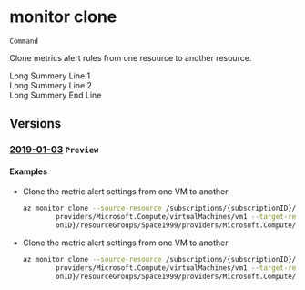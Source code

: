 # monitor clone
`Command`

Clone metrics alert rules from one resource to another resource.

Long Summery Line 1\
Long Summery Line 2\
Long Summery End Line

## Versions

### [2019-01-03](/docs/specs/Resources/mgmt-plane/L3N1YnNjcmlwdGlvbnMve30vcHJvdmlkZXJzL21pY3Jvc29mdC5lZGdlb3JkZXIvYWRkcmVzc2Vz/2019-03-01.xml) `Preview`

#### Examples

- Clone the metric alert settings from one VM to another

    ```bash
    az monitor clone --source-resource /subscriptions/{subscriptionID}/resourceGroups/Space1999/
            providers/Microsoft.Compute/virtualMachines/vm1 --target-resource /subscriptions/{subscripti
            onID}/resourceGroups/Space1999/providers/Microsoft.Compute/virtualMachines/vm2
    ```

- Clone the metric alert settings from one VM to another

    ```bash
    az monitor clone --source-resource /subscriptions/{subscriptionID}/resourceGroups/Space1999/
            providers/Microsoft.Compute/virtualMachines/vm1 --target-resource /subscriptions/{subscripti
            onID}/resourceGroups/Space1999/providers/Microsoft.Compute/virtualMachines/vm2
    ```

    